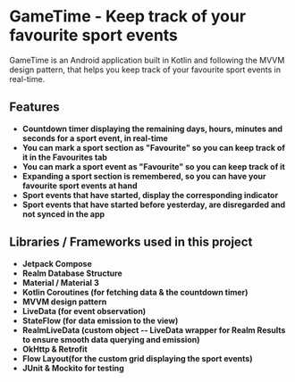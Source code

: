 # GameTime - Keep track of your favourite sport events

GameTime is an Android application built in Kotlin and following the MVVM design pattern, that helps you keep track of your favourite sport events in real-time. 

## Features
- **Countdown timer displaying the remaining days, hours, minutes and seconds for a sport event, in real-time**
- **You can mark a sport section as "Favourite" so you can keep track of it in the Favourites tab**
- **You can mark a sport event as "Favourite" so you can keep track of it**
- **Expanding a sport section is remembered, so you can have your favourite sport events at hand**
- **Sport events that have started, display the corresponding indicator**
- **Sport events that have started before yesterday, are disregarded and not synced in the app**

## Libraries / Frameworks used in this project

- **Jetpack Compose**
- **Realm Database Structure**
- **Material / Material 3**
- **Kotlin Coroutines (for fetching data & the countdown timer)**
- **MVVM design pattern**
- **LiveData (for event observation)**
- **StateFlow (for data emission to the view)**
- **RealmLiveData (custom object -- LiveData wrapper for Realm Results to ensure smooth data querying and emission)**
- **OkHttp & Retrofit**
- **Flow Layout(for the custom grid displaying the sport events)**
- **JUnit & Mockito for testing**

